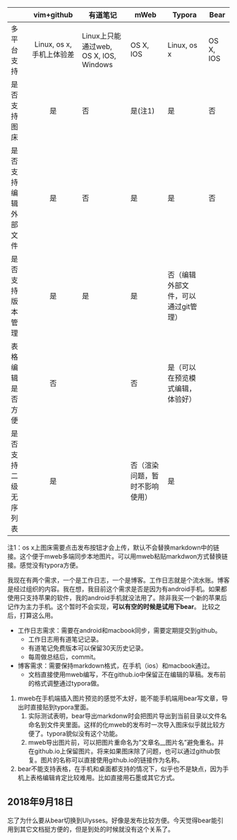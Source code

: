 |                      |        vim+github         | 有道笔记                               | mWeb      | Typora                              | Bear      |
| -------------------- | :-----------------------: | -------------------------------------- | --------- | ----------------------------------- | --------- |
| 多平台支持           | Linux, os x, 手机上体验差 | Linux上只能通过web, OS X, IOS, Windows | OS X, IOS | Linux, os x                         | OS X, IOS |
| 是否支持图床         |            是             | 否                                     | 是(注1)   | 是                                  | 否        |
| 是否支持编辑外部文件 |            是             | 否                                     | 是        | 是                                  | 否        |
| 是否支持版本管理     |            是             | 是                                     | 是        | 否（编辑外部文件，可以通过git管理） |           |
| 表格编辑是否方便     |        否            |                                        |        否   |                     是（可以在预览模式编辑，体验好）            |
| 是否支持二级无序列表|是||否（渲染问题，暂时不影响使用）|是||


注1：os x上图床需要点击发布按钮才会上传，默认不会替换markdown中的链接。这个便于mweb多端同步本地图片。可以用mweb粘贴markdwon方式替换链接。感觉没有typora方便。

我现在有两个需求，一个是工作日志，一个是博客。工作日志就是个流水账。博客是经过组织的内容。我在想，我目前这个需求是否是因为有android手机。如果都使用只支持苹果的软件，我的android手机就没法用了。除非我买一个新的苹果后记作为主力手机。这个暂时不会实现，**可以有空的时候是试用下bear**。
比较之后，打算这么用。
*   工作日志需求：需要在android和macbook同步，需要定期提交到github。
    -   工作日志用有道笔记记录。
    -   有道笔记免费版本可以保留30天历史记录。
    -   每周做总结后，commit。
*   博客需求：需要保持markdown格式，在手机（ios）和macbook通过。
    -   文档直接使用mweb编写，不在github.io中保留正在编辑的草稿。发布前的格式调整通过typora做。

1. mweb在手机端插入图片预览的感觉不太好，能不能手机端用bear写文章，导出时直接贴到typora里面。
    1. 实际测试表明，bear导出markdonw时会把图片导出到当前目录以文件名命名到文件夹里面。这样的化mweb的发布时一次导入图床似乎就比较方便了。typora貌似没有这个功能。
    2. mweb导出图片前，可以把图片重命名为”文章名__图片名”避免重名。并在github.io上保留图片。将来如果图床除了问题，也可以通过github恢复。图片的名称可以直接使用github.io的链接作为名称。
2. bear不能支持表格，在手机和桌面都支持的情况下，似乎也不是缺点，因为手机上表格编辑肯定比较难用。比如直接用石墨或其它方式。



## 2018年9月18日

忘了为什么要从bear切换到Ulysses。好像是发布比较方便。今天觉得bear能引用到其它文档挺方便的，但是到处的时候就没有这个关系了。